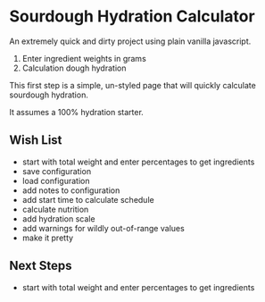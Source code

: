 # Sourdough Hydration Calculator
An extremely quick and dirty project using plain vanilla javascript. 

1. Enter ingredient weights in grams
2. Calculation dough hydration

This first step is a simple, un-styled page that will 
quickly calculate sourdough hydration. 

It assumes a 100% hydration starter. 

## Wish List
- start with total weight and enter percentages to get ingredients
- save configuration
- load configuration
- add notes to configuration
- add start time to calculate schedule
- calculate nutrition
- add hydration scale
- add warnings for wildly out-of-range values
- make it pretty
## Next Steps
- start with total weight and enter percentages to get ingredients
